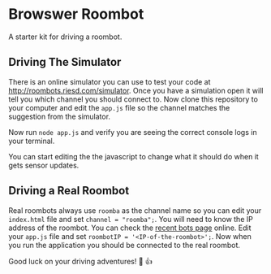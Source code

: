 # Browswer Roombot

A starter kit for driving a roombot.

## Driving The Simulator

There is an online simulator you can use to test your code at http://roombots.riesd.com/simulator.
Once you have a simulation open it will tell you which channel you should connect to.
Now clone this repository to your computer and edit the `app.js` file so the channel matches the suggestion from the simulator.

Now run `node app.js` and verify you are seeing the correct console logs in your terminal.

You can start editing the the javascript to change what it should do when it gets sensor updates.

## Driving a Real Roombot
Real roombots always use `roomba` as the channel name so you can edit your `index.html` file and set `channel = "roomba";`.
You will need to know the IP address of the roombot.
You can check the [recent bots page](http://roombots.riesd.com/bots) online.
Edit your `app.js` file and set `roombotIP = '<IP-of-the-roombot>';`.
Now when you run the application you should be connected to the real roombot.

Good luck on your driving adventures! :tada: :+1:
